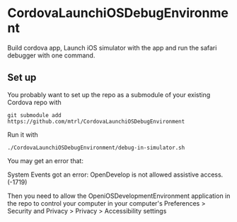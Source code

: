 # CordovaLaunchiOSDebugEnvironment

Build cordova app, Launch iOS simulator with the app and run the safari debugger with one command.

## Set up

You probably want to set up the repo as a submodule of your existing Cordova repo with

`git submodule add https://github.com/mtrl/CordovaLaunchiOSDebugEnvironment`

Run it with 

`./CordovaLaunchiOSDebugEnvironment/debug-in-simulator.sh`

You may get an error that:

System Events got an error: OpenDevelop is not allowed assistive access. (-1719)

Then you need to allow the OpeniOSDevelopmentEnvironment application in the repo to control your computer in your computer's
 Preferences > Security and Privacy > Privacy > Accessibility settings


